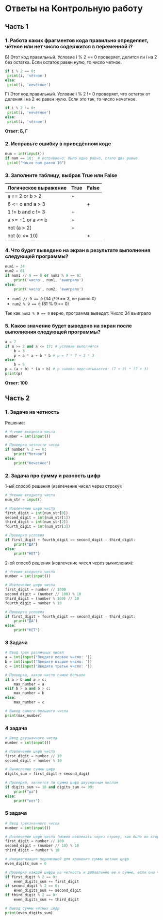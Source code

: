# Ответы на Контрольную работу

## Часть 1

### 1. Работа каких фрагментов кода правильно определяет, чётное или нет число содержится в переменной i?

Б) Этот код правильный. Условие i % 2 == 0 проверяет, делится ли i на 2 без остатка. Если остаток равен нулю, то число четное.

```python
if i % 2 == 0:
 print(i, 'чётное')
else:
 print(i, 'нечётное')
```

Г) Этот код правильный. Условие i % 2 != 0 проверяет, что остаток от деления i на 2 не равен нулю. Если это так, то число нечетное.

```python
if i % 2 != 0:
 print(i, 'нечётное')
else:
 print(i, 'чётное')
```

__Ответ: Б, Г__

### 2. Исправьте ошибку в приведённом коде

```python
num = int(input())
if num == 10:  # исправлено: было одно равно, стало два равно
 print("Число num равно 10")
```

### 3. Заполните таблицу, выбрав True или False

| Логическое выражение       | True | False |
|----------------------------|------|-------|
| a == 2 or b > 2            |  +   |       |
| 6 <= c and a > 3           |      |   +   |
| 1 != b and c != 3          |  +   |       |
| a >= -1 or a <= b          |  +   |       |
| not (a > 2)                |  +   |       |
| not (c <= 10)              |      |   +   |

### 4. Что будет выведено на экран в результате выполнения следующей программы?

```python
num1 = 34
num2 = 81
if num1 // 9 == 0 or num2 % 9 == 0:
    print('число', num1, 'выиграло')
else:
    print('число', num2, 'выиграло')
```

- `num1 // 9 == 0` (34 // 9 == 3, не равно 0)
- `num2 % 9 == 0` (81 % 9 == 0)

Так как `num2 % 9 == 0` верно, программа выведет:
Число 34 выиграло

### 5. Какое значение будет выведено на экран после выполнения следующей программы?

```python
a = 7
if a >= 2 and a <= 17: # условие выполнится
    b = 3
    p = a * a + b * b # p = 7 * 7 + 3 * 3
else:
    b = 5
p = (a + b) * (a + b) # p заново подсчитывается: (7 + 3) * (7 + 3)
print(p)
```

__Ответ: 100__

## Часть 2

### 1. Задача на четность

Решение:

```python
# Чтение входного числа
number = int(input())

# Проверка четности числа
if number % 2 == 0:
    print("Четное")
else:
    print("Нечетное")
```

### 2. Задача про сумму и разность цифр

1-ый способ решения (извлечение чисел через строку):

```python
# Чтение входного числа
num_str = input()

# Извлечение цифр числа
first_digit = int(num_str[0])
second_digit = int(num_str[1])
third_digit = int(num_str[2])
fourth_digit = int(num_str[3])

# Проверка условия
if first_digit + fourth_digit == second_digit - third_digit:
    print("ДА")
else:
    print("НЕТ")
```

2-ой способ решения (извлечение чисел через вычисления):

```python
# Чтение входного числа
number = int(input())

# Извлечение цифр числа
first_digit = number // 1000
second_digit = (number // 100) % 10
third_digit = (number % 100) // 10
fourth_digit = number % 10

# Проверка условия
if first_digit + fourth_digit == second_digit - third_digit:
    print("ДА")
else:
    print("НЕТ")
```

### 3 Задача

```python
# Ввод трех различных чисел
a = int(input("Введите первое число: "))
b = int(input("Введите второе число: "))
c = int(input("Введите третье число: "))

# Проверка, какое число самое большое
if a > b and a > c:
    max_number = a
elif b > a and b > c:
    max_number = b
else:
    max_number = c

# Вывод самого большого числа
print(max_number)
```

### 4 задача

```python
# Ввод двузначного числа
number = int(input())

# Извлечение цифр числа
first_digit = number // 10
second_digit = number % 10

# Вычисление суммы цифр
digits_sum = first_digit + second_digit

# Проверка, является ли сумма цифр двузначным числом
if digits_sum >= 10 and digits_sum <= 99:
    print("да")
else:
    print("нет")
```

### 5 задача

```python
# Ввод трехзначного числа
number = int(input())

# Извлечение цифр числа (можно извлекать через строку, как было во второй задаче)
first_digit = number // 100
second_digit = (number // 10) % 10
third_digit = number % 10

# Инициализация переменной для хранения суммы четных цифр
even_digits_sum = 0

# Проверка каждой цифры на четность и добавление ее к сумме, если она четная
if first_digit % 2 == 0:
    even_digits_sum += first_digit
if second_digit % 2 == 0:
    even_digits_sum += second_digit
if third_digit % 2 == 0:
    even_digits_sum += third_digit

# Вывод суммы четных цифр
print(even_digits_sum)
```
